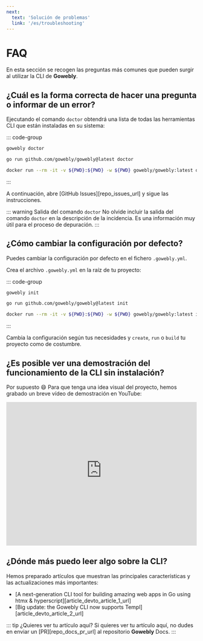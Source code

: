 ```yaml
---
next:
  text: 'Solución de problemas'
  link: '/es/troubleshooting'
---
```


# FAQ

En esta sección se recogen las preguntas más comunes que pueden surgir al utilizar la CLI de **Gowebly**.

<!--@include: ../parts/es/block_cant-find-answer.md-->

## ¿Cuál es la forma correcta de hacer una pregunta o informar de un error?

Ejecutando el comando `doctor` obtendrá una lista de todas las herramientas CLI que están instaladas en su sistema:

::: code-group
``` bash [CLI]
gowebly doctor
```

``` bash [Go]
go run github.com/gowebly/gowebly@latest doctor
```

``` bash [Docker]
docker run --rm -it -v ${PWD}:${PWD} -w ${PWD} gowebly/gowebly:latest doctor
```
:::

A continuación, abre [GitHub Issues][repo_issues_url] y sigue las instrucciones.

::: warning Salida del comando `doctor`
No olvide incluir la salida del comando `doctor` en la descripción de la incidencia. Es una información muy útil para el proceso de depuración.
:::

## ¿Cómo cambiar la configuración por defecto?

Puedes cambiar la configuración por defecto en el fichero `.gowebly.yml`.

Crea el archivo `.gowebly.yml` en la raíz de tu proyecto:

::: code-group
``` bash [CLI]
gowebly init
```

``` bash [Go]
go run github.com/gowebly/gowebly@latest init
```

``` bash [Docker]
docker run --rm -it -v ${PWD}:${PWD} -w ${PWD} gowebly/gowebly:latest init
```
:::

Cambia la configuración según tus necesidades y `create`, `run` o `build` tu proyecto como de costumbre.

## ¿Es posible ver una demostración del funcionamiento de la CLI sin instalación?

Por supuesto :smile: Para que tenga una idea visual del proyecto, hemos grabado un breve vídeo de demostración en YouTube:

<iframe width="100%" height="380" src="https://www.youtube-nocookie.com/embed/qazYscnLku4?si=GQSiQS0Aaib-T6zD&amp;controls=0" title="YouTube video player" frameborder="0" allow="accelerometer; autoplay; clipboard-write; encrypted-media; gyroscope; picture-in-picture; web-share" allowfullscreen></iframe>

## ¿Dónde más puedo leer algo sobre la CLI?

Hemos preparado artículos que muestran las principales características y las actualizaciones más importantes:

- [A next-generation CLI tool for building amazing web apps in Go using htmx & hyperscript][article_devto_article_1_url]
- [Big update: the Gowebly CLI now supports Templ][article_devto_article_2_url]

::: tip ¿Quieres ver tu artículo aquí?
Si quieres ver tu artículo aquí, no dudes en enviar un [PR][repo_docs_pr_url] al repositorio **Gowebly** Docs.
:::

<!--@include: ../parts/links.md-->